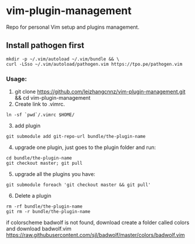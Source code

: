 # vim-plugin-management
Repo for personal Vim setup and plugins management.

## Install pathogen first
```
mkdir -p ~/.vim/autoload ~/.vim/bundle && \
curl -LSso ~/.vim/autoload/pathogen.vim https://tpo.pe/pathogen.vim
```

### Usage:
1. git clone https://github.com/leizhangcnnz/vim-plugin-management.git && cd vim-plugin-management
2. Create link to .vimrc.
```
ln -sf `pwd`/.vimrc $HOME/
```
3. add plugin
```
git submodule add git-repo-url bundle/the-plugin-name
```
4. upgrade one plugin, just goes to the plugin folder and run:
```
cd bundle/the-plugin-name
git checkout master; git pull
```
5. upgrade all the plugins you have:
```
git submodule foreach 'git checkout master && git pull'
```
6. Delete a plugin
```
rm -rf bundle/the-plugin-name
git rm -r bundle/the-plugin-name
```

if colorscheme badwolf is not found, download create a folder called colors and download badwolf.vim
https://raw.githubusercontent.com/sjl/badwolf/master/colors/badwolf.vim

